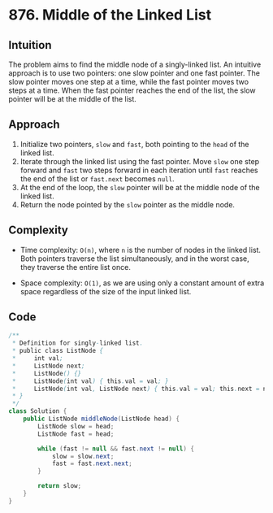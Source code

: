 # 876. Middle of the Linked List

## Intuition

The problem aims to find the middle node of a singly-linked list. An intuitive approach is to use two pointers: one slow pointer and one fast pointer. The slow pointer moves one step at a time, while the fast pointer moves two steps at a time. When the fast pointer reaches the end of the list, the slow pointer will be at the middle of the list.

## Approach

1. Initialize two pointers, `slow` and `fast`, both pointing to the `head` of the linked list.
2. Iterate through the linked list using the fast pointer. Move `slow` one step forward and `fast` two steps forward in each iteration until `fast` reaches the end of the list or `fast.next` becomes `null`.
3. At the end of the loop, the `slow` pointer will be at the middle node of the linked list.
4. Return the node pointed by the `slow` pointer as the middle node.

## Complexity

- Time complexity: `O(n)`, where `n` is the number of nodes in the linked list. Both pointers traverse the list simultaneously, and in the worst case, they traverse the entire list once.

- Space complexity: `O(1)`, as we are using only a constant amount of extra space regardless of the size of the input linked list.

## Code

```java
/**
 * Definition for singly-linked list.
 * public class ListNode {
 *     int val;
 *     ListNode next;
 *     ListNode() {}
 *     ListNode(int val) { this.val = val; }
 *     ListNode(int val, ListNode next) { this.val = val; this.next = next; }
 * }
 */
class Solution {
    public ListNode middleNode(ListNode head) {
        ListNode slow = head;
        ListNode fast = head;

        while (fast != null && fast.next != null) {
            slow = slow.next;
            fast = fast.next.next;
        }

        return slow;
    }
}
```

